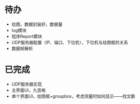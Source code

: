 # 待办
- 绘图，数据封装好，数据量
- log模块
- 程序Report模块
- UDP服务器配置（IP、端口、下位机），下位机与绘图框的关系
- 数据帧解析


# 已完成
- UDP服务器实现
- 主界面UI，九宫格
- 单个界面UI，绘图框+groupbox，考虑测量时如何显示——找文鹏
